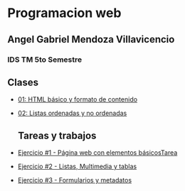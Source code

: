 # Programacion web
## Angel Gabriel Mendoza Villavicencio
### IDS TM 5to Semestre

  ## Clases
- [01: HTML básico y formato de contenido](/Carpeta2/index.html)
- [02: Listas ordenadas y no ordenadas](/Clase2908/index.html)


  ## Tareas y trabajos
- [Ejercicio #1 - Página web con elementos básicosTarea](/HTML/index.html)
- [Ejercicio #2 - Listas, Multimedia y tablas](/HTML/index.html)
- [Ejercicio #3 - Formularios y metadatos](/Ejercicio3/index.html)
 
 
